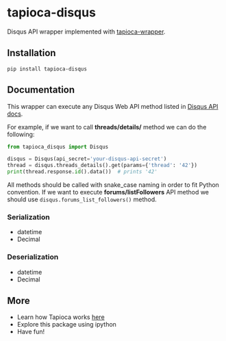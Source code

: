# tapioca-disqus

Disqus API wrapper implemented with [tapioca-wrapper](https://github.com/vintasoftware/tapioca-wrapper). 

## Installation
```
pip install tapioca-disqus
```

## Documentation

This wrapper can execute any Disqus Web API method listed in [Disqus API docs](https://disqus.com/api/docs/). 

For example, if we want to call __threads/details/__ method we can do the following:

``` python
from tapioca_disqus import Disqus

disqus = Disqus(api_secret='your-disqus-api-secret')
thread = disqus.threads_details().get(params={'thread': '42'})
print(thread.response.id().data())  # prints '42'
```

All methods should be called with snake_case naming in order to fit Python convention. If we want to execute __forums/listFollowers__
API method we should use `disqus.forums_list_followers()` method.

### Serialization
- datetime
- Decimal

### Deserialization
- datetime
- Decimal

## More

- Learn how Tapioca works [here](http://tapioca-wrapper.readthedocs.org/en/latest/quickstart.html/)
- Explore this package using ipython
- Have fun!
